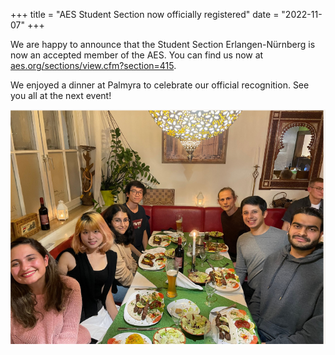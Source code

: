 +++
title = "AES Student Section now officially registered"
date = "2022-11-07"
+++

We are happy to announce that the Student Section Erlangen-Nürnberg is now an accepted member of the AES. You can find us now at [aes.org/sections/view.cfm?section=415](https://www.aes.org/sections/view.cfm?section=415).

We enjoyed a dinner at Palmyra to celebrate our official recognition. See you all at the next event!


![We at Palmyra](palmyra.png)
